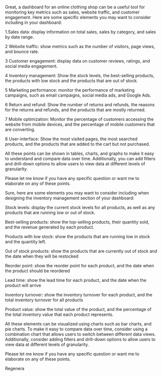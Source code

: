 Great, a dashboard for an online clothing shop can be a useful tool for monitoring key metrics such
as sales, website traffic, and customer engagement. Here are some specific elements you may want to
consider including in your dashboard:

1.Sales data: display information on total sales, sales by category, and sales by date range.

2 Website traffic: show metrics such as the number of visitors, page views, and bounce rate.

3 Customer engagement: display data on customer reviews, ratings, and social media engagement.

4 Inventory management: Show the stock levels, the best-selling products, the products with low
stock and the products that are out of stock.

5 Marketing performance: monitor the performance of marketing campaigns, such as email campaigns,
social media ads, and Google Ads.

6 Return and refund: Show the number of returns and refunds, the reasons for the returns and
refunds, and the products that are mostly returned.

7 Mobile optimization: Monitor the percentage of customers accessing the website from mobile
devices, and the percentage of mobile customers that are converting.

8 User-interface: Show the most visited pages, the most searched products, and the products that are
added to the cart but not purchased.

All these points can be shown in tables, charts, and graphs to make it easy to understand and
compare data over time. Additionally, you can add filters and drill-down options to allow users to
view data at different levels of granularity.

Please let me know if you have any specific question or want me to elaborate on any of these points.

Sure, here are some elements you may want to consider including when designing the inventory
management section of your dashboard:

Stock levels: display the current stock levels for all products, as well as any products that are
running low or out of stock.

Best-selling products: show the top-selling products, their quantity sold, and the revenue generated
by each product.

Products with low stock: show the products that are running low in stock and the quantity left.

Out of stock products: show the products that are currently out of stock and the date when they will
be restocked

Reorder point: show the reorder point for each product, and the date when the product should be
reordered

Lead time: show the lead time for each product, and the date when the product will arrive

Inventory turnover: show the inventory turnover for each product, and the total inventory turnover
for all products

Product value: show the total value of the product, and the percentage of the total inventory value
that each product represents.

All these elements can be visualized using charts such as bar charts, and pie charts. To make it
easy to compare data over time, consider using a combination chart that allows users to switch
between different data views. Additionally, consider adding filters and drill-down options to allow
users to view data at different levels of granularity.

Please let me know if you have any specific question or want me to elaborate on any of these points.

Regenera
